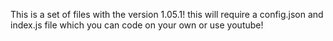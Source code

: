 This is a set of files with the version 1.05.1!
this will require a config.json and index.js file which you can code on your own or use youtube!
